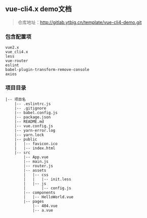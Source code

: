 <!--
 * @Description: 
 * @Version: 2.0
 * @Autor: 王敏
 * @Date: 2021-07-06 13:48:57
 * @LastEditors: 王敏
 * @LastEditTime: 2021-07-12 10:58:46
-->
## vue-cli4.x  demo文档

> 仓库地址：http://gitlab.ytbig.cn/template/vue-cli4-demo.git

### 包含配置项
```
vue2.x
vue_cli4.x
less
vue-router
eslint
babel-plugin-transform-remove-console
axios
```
### 项目目录

```
|-- 项目名
    |-- .eslintrc.js
    |-- .gitignore
    |-- babel.config.js
    |-- package.json
    |-- README.md
    |-- vue.config.js
    |-- yarn-error.log
    |-- yarn.lock
    |-- public
    |   |-- favicon.ico
    |   |-- index.html
    |-- src
        |-- App.vue
        |-- main.js
        |-- router.js
        |-- assets
        |   |-- css
        |   |   |-- init.less
        |   |-- js
        |       |-- config.js
        |-- components
        |   |-- HelloWorld.vue
        |-- pages
            |-- 404.vue
            |-- a.vue

```

  